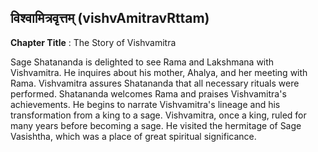 ## विश्वामित्रवृत्तम् (vishvAmitravRttam)
**Chapter Title** : The Story of Vishvamitra

Sage Shatananda is delighted to see Rama and Lakshmana with Vishvamitra. He inquires about his mother, Ahalya, and her meeting with Rama. Vishvamitra assures Shatananda that all necessary rituals were performed. Shatananda welcomes Rama and praises Vishvamitra's achievements. He begins to narrate Vishvamitra's lineage and his transformation from a king to a sage. Vishvamitra, once a king, ruled for many years before becoming a sage. He visited the hermitage of Sage Vasishtha, which was a place of great spiritual significance.